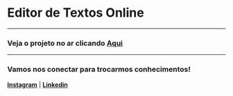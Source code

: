 # Editor de Textos Online
***
### Veja o projeto no ar clicando [Aqui](http://text.mypressonline.com/)
***
### Vamos nos conectar para trocarmos conhecimentos!
[**Instagram**](https://instagram.com/ozni_gabriel) | [**Linkedin**](https://www.linkedin.com/in/ozni-gabriel/)
